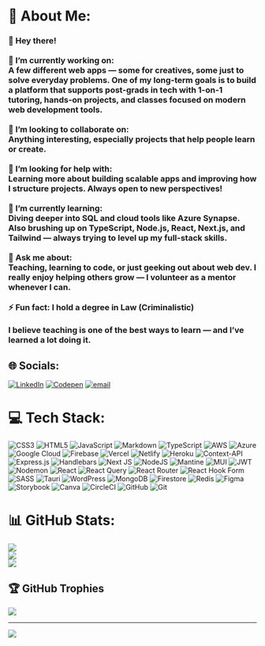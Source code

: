 # 💫 About Me:
### 👋 Hey there!<br><br>🔭 I’m currently working on:  <br>A few different web apps — some for creatives, some just to solve everyday problems. One of my long-term goals is to build a platform that supports post-grads in tech with 1-on-1 tutoring, hands-on projects, and classes focused on modern web development tools.<br><br>👯 I’m looking to collaborate on:  <br>Anything interesting, especially projects that help people learn or create.<br><br>🤝 I’m looking for help with:  <br>Learning more about building scalable apps and improving how I structure projects. Always open to new perspectives!<br><br>🌱 I’m currently learning:  <br>Diving deeper into SQL and cloud tools like Azure Synapse. Also brushing up on TypeScript, Node.js, React, Next.js, and Tailwind — always trying to level up my full-stack skills.<br><br>💬 Ask me about:  <br>Teaching, learning to code, or just geeking out about web dev. I really enjoy helping others grow — I volunteer as a mentor whenever I can.<br><br>⚡ Fun fact:  I hold a degree in Law (Criminalistic)<br><br>I believe teaching is one of the best ways to learn — and I’ve learned a lot doing it.<br>


## 🌐 Socials:
[![LinkedIn](https://img.shields.io/badge/LinkedIn-%230077B5.svg?logo=linkedin&logoColor=white)](https://linkedin.com/in/silvi.sinanaj) [![Codepen](https://img.shields.io/badge/Codepen-000000?logo=codepen&logoColor=white)](https://codepen.io/sil-sin) [![email](https://img.shields.io/badge/Email-D14836?logo=gmail&logoColor=white)](mailto:contact@sinanaj.com) 

# 💻 Tech Stack:
![CSS3](https://img.shields.io/badge/css3-%231572B6.svg?style=flat&logo=css3&logoColor=white) ![HTML5](https://img.shields.io/badge/html5-%23E34F26.svg?style=flat&logo=html5&logoColor=white) ![JavaScript](https://img.shields.io/badge/javascript-%23323330.svg?style=flat&logo=javascript&logoColor=%23F7DF1E) ![Markdown](https://img.shields.io/badge/markdown-%23000000.svg?style=flat&logo=markdown&logoColor=white) ![TypeScript](https://img.shields.io/badge/typescript-%23007ACC.svg?style=flat&logo=typescript&logoColor=white) ![AWS](https://img.shields.io/badge/AWS-%23FF9900.svg?style=flat&logo=amazon-aws&logoColor=white) ![Azure](https://img.shields.io/badge/azure-%230072C6.svg?style=flat&logo=microsoftazure&logoColor=white) ![Google Cloud](https://img.shields.io/badge/GoogleCloud-%234285F4.svg?style=flat&logo=google-cloud&logoColor=white) ![Firebase](https://img.shields.io/badge/firebase-%23039BE5.svg?style=flat&logo=firebase) ![Vercel](https://img.shields.io/badge/vercel-%23000000.svg?style=flat&logo=vercel&logoColor=white) ![Netlify](https://img.shields.io/badge/netlify-%23000000.svg?style=flat&logo=netlify&logoColor=#00C7B7) ![Heroku](https://img.shields.io/badge/heroku-%23430098.svg?style=flat&logo=heroku&logoColor=white) ![Context-API](https://img.shields.io/badge/Context--Api-000000?style=flat&logo=react) ![Express.js](https://img.shields.io/badge/express.js-%23404d59.svg?style=flat&logo=express&logoColor=%2361DAFB) ![Handlebars](https://img.shields.io/badge/Handlebars-%23000000?style=flat&logo=Handlebars.js&logoColor=white) ![Next JS](https://img.shields.io/badge/Next-black?style=flat&logo=next.js&logoColor=white) ![NodeJS](https://img.shields.io/badge/node.js-6DA55F?style=flat&logo=node.js&logoColor=white) ![Mantine](https://img.shields.io/badge/Mantine-ffffff?style=flat&logo=Mantine&logoColor=339af0) ![MUI](https://img.shields.io/badge/MUI-%230081CB.svg?style=flat&logo=mui&logoColor=white) ![JWT](https://img.shields.io/badge/JWT-black?style=flat&logo=JSON%20web%20tokens) ![Nodemon](https://img.shields.io/badge/NODEMON-%23323330.svg?style=flat&logo=nodemon&logoColor=%BBDEAD) ![React](https://img.shields.io/badge/react-%2320232a.svg?style=flat&logo=react&logoColor=%2361DAFB) ![React Query](https://img.shields.io/badge/-React%20Query-FF4154?style=flat&logo=react%20query&logoColor=white) ![React Router](https://img.shields.io/badge/React_Router-CA4245?style=flat&logo=react-router&logoColor=white) ![React Hook Form](https://img.shields.io/badge/React%20Hook%20Form-%23EC5990.svg?style=flat&logo=reacthookform&logoColor=white) ![SASS](https://img.shields.io/badge/SASS-hotpink.svg?style=flat&logo=SASS&logoColor=white) ![Tauri](https://img.shields.io/badge/tauri-%2324C8DB.svg?style=flat&logo=tauri&logoColor=%23FFFFFF) ![WordPress](https://img.shields.io/badge/WordPress-%23117AC9.svg?style=flat&logo=WordPress&logoColor=white) ![MongoDB](https://img.shields.io/badge/MongoDB-%234ea94b.svg?style=flat&logo=mongodb&logoColor=white) ![Firestore](https://img.shields.io/badge/firebase-a08021?style=flat&logo=firebase&logoColor=ffcd34) ![Redis](https://img.shields.io/badge/redis-%23DD0031.svg?style=flat&logo=redis&logoColor=white) ![Figma](https://img.shields.io/badge/figma-%23F24E1E.svg?style=flat&logo=figma&logoColor=white) ![Storybook](https://img.shields.io/badge/-Storybook-FF4785?style=flat&logo=storybook&logoColor=white) ![Canva](https://img.shields.io/badge/Canva-%2300C4CC.svg?style=flat&logo=Canva&logoColor=white) ![CircleCI](https://img.shields.io/badge/circleci-%23161616.svg?style=flat&logo=circleci&logoColor=white) ![GitHub](https://img.shields.io/badge/github-%23121011.svg?style=flat&logo=github&logoColor=white) ![Git](https://img.shields.io/badge/git-%23F05033.svg?style=flat&logo=git&logoColor=white)
# 📊 GitHub Stats:
![](https://github-readme-stats.vercel.app/api?username=sil-sin&theme=dark&hide_border=true&include_all_commits=false&count_private=false)<br/>
![](https://nirzak-streak-stats.vercel.app/?user=sil-sin&theme=dark&hide_border=true)<br/>
![](https://github-readme-stats.vercel.app/api/top-langs/?username=sil-sin&theme=dark&hide_border=true&include_all_commits=false&count_private=false&layout=compact)

## 🏆 GitHub Trophies
![](https://github-profile-trophy.vercel.app/?username=sil-sin&theme=radical&no-frame=false&no-bg=false&margin-w=4)

---
[![](https://visitcount.itsvg.in/api?id=sil-sin&icon=0&color=1)](https://visitcount.itsvg.in)

<!-- Proudly created with GPRM ( https://gprm.itsvg.in ) -->
